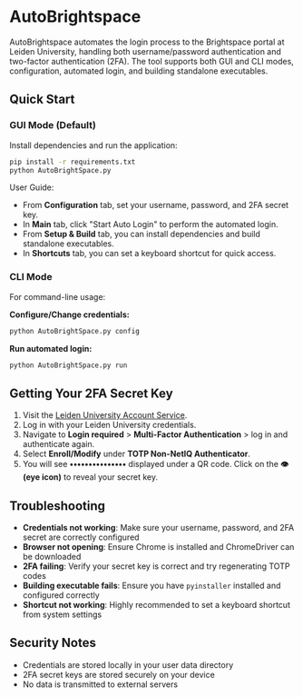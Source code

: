 # AutoBrightspace

AutoBrightspace automates the login process to the Brightspace portal at Leiden University, handling both username/password authentication and two-factor authentication (2FA). The tool supports both GUI and CLI modes, configuration, automated login, and building standalone executables.

## Quick Start

### GUI Mode (Default)
Install dependencies and run the application:
```bash
pip install -r requirements.txt
python AutoBrightSpace.py
```
User Guide:
- From **Configuration** tab, set your username, password, and 2FA secret key.
- In **Main** tab, click "Start Auto Login" to perform the automated login.
- From **Setup & Build** tab, you can install dependencies and build standalone executables.
- In **Shortcuts** tab, you can set a keyboard shortcut for quick access.

### CLI Mode
For command-line usage:

**Configure/Change credentials:**
```bash
python AutoBrightSpace.py config
```

**Run automated login:**
```bash
python AutoBrightSpace.py run
```

## Getting Your 2FA Secret Key

1. Visit the [Leiden University Account Service](https://account.services.universiteitleiden.nl/).
2. Log in with your Leiden University credentials.
3. Navigate to **Login required** > **Multi-Factor Authentication** > log in and authenticate again.
4. Select **Enroll/Modify** under **TOTP Non-NetIQ Authenticator**.
5. You will see **•••••••••••••••** displayed under a QR code. Click on the **👁️ (eye icon)** to reveal your secret key.

## Troubleshooting

- **Credentials not working**: Make sure your username, password, and 2FA secret are correctly configured
- **Browser not opening**: Ensure Chrome is installed and ChromeDriver can be downloaded
- **2FA failing**: Verify your secret key is correct and try regenerating TOTP codes
- **Building executable fails**: Ensure you have `pyinstaller` installed and configured correctly
- **Shortcut not working**: Highly recommended to set a keyboard shortcut from system settings

## Security Notes

- Credentials are stored locally in your user data directory
- 2FA secret keys are stored securely on your device
- No data is transmitted to external servers 
